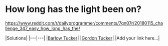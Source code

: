 # How long has the light been on?

https://www.reddit.com/r/dailyprogrammer/comments/7qn07r/20180115_challenge_347_easy_how_long_has_the/


|Solutions|
|---|---|
|[Barlow Tucker](./Barlow)|
|[Gordon Tucker](./Gordon)|
|Add your link here...|